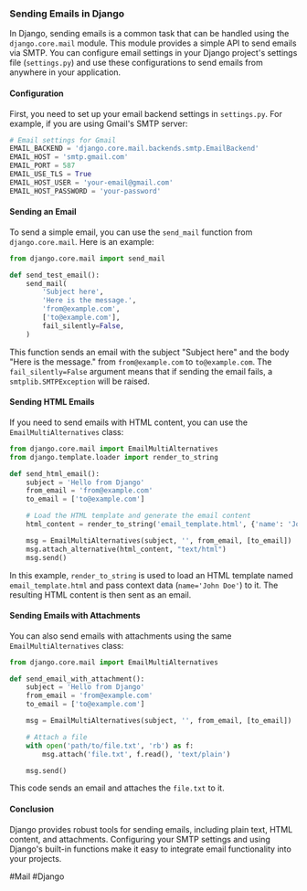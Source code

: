 ### Sending Emails in Django

In Django, sending emails is a common task that can be handled using the `django.core.mail` module. This module provides a simple API to send emails via SMTP. You can configure email settings in your Django project's settings file (`settings.py`) and use these configurations to send emails from anywhere in your application.

#### Configuration

First, you need to set up your email backend settings in `settings.py`. For example, if you are using Gmail's SMTP server:

```python
# Email settings for Gmail
EMAIL_BACKEND = 'django.core.mail.backends.smtp.EmailBackend'
EMAIL_HOST = 'smtp.gmail.com'
EMAIL_PORT = 587
EMAIL_USE_TLS = True
EMAIL_HOST_USER = 'your-email@gmail.com'
EMAIL_HOST_PASSWORD = 'your-password'
```

#### Sending an Email

To send a simple email, you can use the `send_mail` function from `django.core.mail`. Here is an example:

```python
from django.core.mail import send_mail

def send_test_email():
    send_mail(
        'Subject here',
        'Here is the message.',
        'from@example.com',
        ['to@example.com'],
        fail_silently=False,
    )
```

This function sends an email with the subject "Subject here" and the body "Here is the message." from `from@example.com` to `to@example.com`. The `fail_silently=False` argument means that if sending the email fails, a `smtplib.SMTPException` will be raised.

#### Sending HTML Emails

If you need to send emails with HTML content, you can use the `EmailMultiAlternatives` class:

```python
from django.core.mail import EmailMultiAlternatives
from django.template.loader import render_to_string

def send_html_email():
    subject = 'Hello from Django'
    from_email = 'from@example.com'
    to_email = ['to@example.com']

    # Load the HTML template and generate the email content
    html_content = render_to_string('email_template.html', {'name': 'John Doe'})

    msg = EmailMultiAlternatives(subject, '', from_email, [to_email])
    msg.attach_alternative(html_content, "text/html")
    msg.send()
```

In this example, `render_to_string` is used to load an HTML template named `email_template.html` and pass context data (`name='John Doe'`) to it. The resulting HTML content is then sent as an email.

#### Sending Emails with Attachments

You can also send emails with attachments using the same `EmailMultiAlternatives` class:

```python
from django.core.mail import EmailMultiAlternatives

def send_email_with_attachment():
    subject = 'Hello from Django'
    from_email = 'from@example.com'
    to_email = ['to@example.com']

    msg = EmailMultiAlternatives(subject, '', from_email, [to_email])

    # Attach a file
    with open('path/to/file.txt', 'rb') as f:
        msg.attach('file.txt', f.read(), 'text/plain')

    msg.send()
```

This code sends an email and attaches the `file.txt` to it.

#### Conclusion

Django provides robust tools for sending emails, including plain text, HTML content, and attachments. Configuring your SMTP settings and using Django's built-in functions make it easy to integrate email functionality into your projects.

#Mail #Django